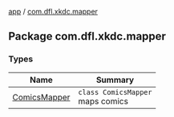 [app](../index.md) / [com.dfl.xkdc.mapper](./index.md)

## Package com.dfl.xkdc.mapper

### Types

| Name | Summary |
|---|---|
| [ComicsMapper](-comics-mapper/index.md) | `class ComicsMapper`<br>maps comics |
